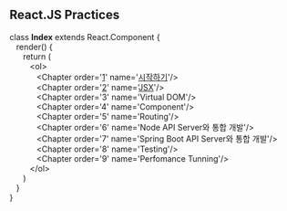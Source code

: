 ## React.JS Practices

class **Index** extends React.Component {<br/>
&nbsp;&nbsp;&nbsp;render() {<br/>
&nbsp;&nbsp;&nbsp;&nbsp;&nbsp;&nbsp;return (<br/>
&nbsp;&nbsp;&nbsp;&nbsp;&nbsp;&nbsp;&nbsp;&nbsp;&nbsp;&lt;ol&gt;<br/>
&nbsp;&nbsp;&nbsp;&nbsp;&nbsp;&nbsp;&nbsp;&nbsp;&nbsp;&nbsp;&nbsp;&nbsp;&lt;Chapter order='[1](https://github.com/kickscar-javascript/react-practices/tree/master/ch01)' name='[시작하기](https://github.com/kickscar-javascript/react-practices/tree/master/ch01)'/&gt;<br/>
&nbsp;&nbsp;&nbsp;&nbsp;&nbsp;&nbsp;&nbsp;&nbsp;&nbsp;&nbsp;&nbsp;&nbsp;&lt;Chapter order='[2](https://github.com/kickscar-javascript/react-practices/tree/master/ch01)' name='[JSX](https://github.com/kickscar-javascript/react-practices/tree/master/ch01)'/&gt;<br/>
&nbsp;&nbsp;&nbsp;&nbsp;&nbsp;&nbsp;&nbsp;&nbsp;&nbsp;&nbsp;&nbsp;&nbsp;&lt;Chapter order='3' name='Virtual DOM'/&gt;<br/>
&nbsp;&nbsp;&nbsp;&nbsp;&nbsp;&nbsp;&nbsp;&nbsp;&nbsp;&nbsp;&nbsp;&nbsp;&lt;Chapter order='4' name='Component'/&gt;<br/>
&nbsp;&nbsp;&nbsp;&nbsp;&nbsp;&nbsp;&nbsp;&nbsp;&nbsp;&nbsp;&nbsp;&nbsp;&lt;Chapter order='5' name='Routing'/&gt;<br/>
&nbsp;&nbsp;&nbsp;&nbsp;&nbsp;&nbsp;&nbsp;&nbsp;&nbsp;&nbsp;&nbsp;&nbsp;&lt;Chapter order='6' name='Node API Server와 통합 개발'/&gt;<br/>
&nbsp;&nbsp;&nbsp;&nbsp;&nbsp;&nbsp;&nbsp;&nbsp;&nbsp;&nbsp;&nbsp;&nbsp;&lt;Chapter order='7' name='Spring Boot API Server와 통합 개발'/&gt;<br/>
&nbsp;&nbsp;&nbsp;&nbsp;&nbsp;&nbsp;&nbsp;&nbsp;&nbsp;&nbsp;&nbsp;&nbsp;&lt;Chapter order='8' name='Testing'/&gt;<br/>
&nbsp;&nbsp;&nbsp;&nbsp;&nbsp;&nbsp;&nbsp;&nbsp;&nbsp;&nbsp;&nbsp;&nbsp;&lt;Chapter order='9' name='Perfomance Tunning'/&gt;<br/>
&nbsp;&nbsp;&nbsp;&nbsp;&nbsp;&nbsp;&nbsp;&nbsp;&nbsp;&lt;/ol&gt;<br/>
&nbsp;&nbsp;&nbsp;&nbsp;&nbsp;&nbsp;)<br/>
&nbsp;&nbsp;&nbsp;}<br/>
}